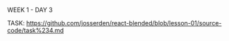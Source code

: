 WEEK 1 - DAY 3

TASK: https://github.com/josserden/react-blended/blob/lesson-01/source-code/task%234.md
